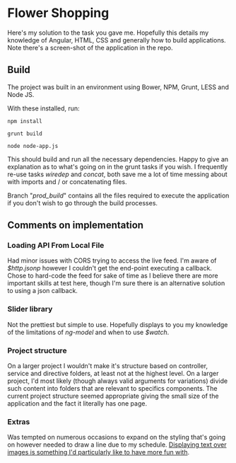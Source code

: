 # Flower Shopping

Here's my solution to the task you gave me. Hopefully this details my knowledge of Angular, HTML, CSS and generally how to build applications. Note there's a screen-shot of the application in the repo.

## Build

The project was built in an environment using Bower, NPM, Grunt, LESS and Node JS.

With these installed, run:

```
npm install

grunt build

node node-app.js
```
This should build and run all the necessary dependencies. Happy to give an explanation as to what's going on in the grunt tasks if you wish. I frequently re-use tasks *wiredep* and *concat*, both save me a lot of time messing about with imports and / or concatenating files.

Branch "*prod_build*" contains all the files required to execute the application if you don't wish to go through the build processes.

## Comments on implementation

### Loading API From Local File
Had minor issues with CORS trying to access the live feed. I'm aware of *$http.jsonp* however I couldn't get the end-point executing a callback. Chose to hard-code the feed for sake of time as I believe there are more important skills at test here, though I'm sure there is an alternative solution to using a json callback.

### Slider library
Not the prettiest but simple to use. Hopefully displays to you my knowledge of the limitations of *ng-model* and when to use *$watch*. 

### Project structure
On a larger project I wouldn't make it's structure based on controller, service and directive folders, at least not at the highest level. On a larger project, I'd most likely (though always valid arguments for variations) divide such content into folders that are relevant to specifics components. The current project structure seemed appropriate giving the small size of the application and the fact it literally has one page.

### Extras
Was tempted on numerous occasions to expand on the styling that's going on however needed to draw a line due to my schedule. [Displaying text over images is something I'd particularly like to have more fun with](https://medium.com/@erikdkennedy/7-rules-for-creating-gorgeous-ui-part-2-430de537ba96).